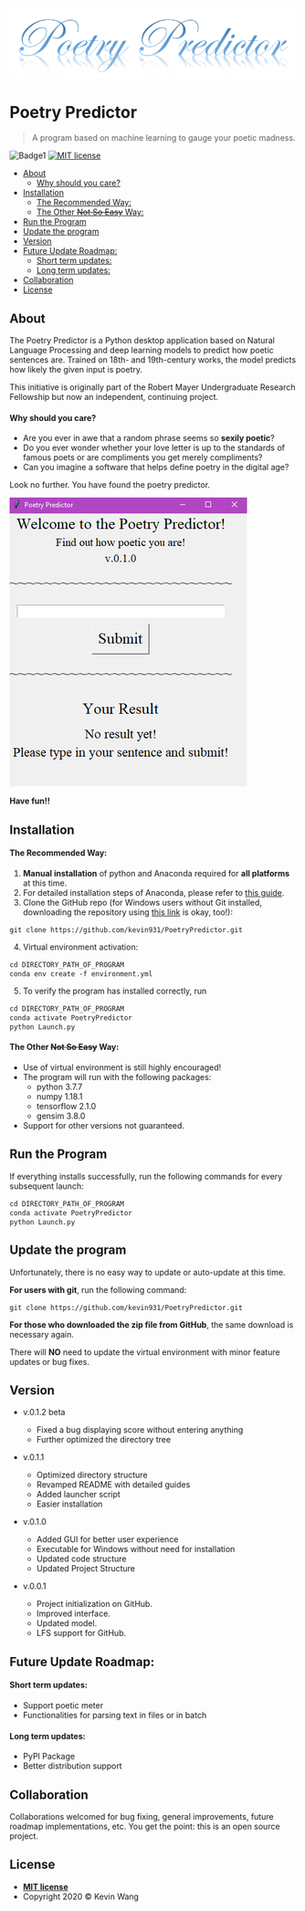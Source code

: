 ![Logo](/Docs/Logo.png)

# Poetry Predictor

> A program based on machine learning to gauge your poetic madness.

![Badge1](https://img.shields.io/badge/Version-0.1.1-success) [![MIT license](https://img.shields.io/badge/License-MIT-blue.svg)](/LICENSE.txt)

<!-- START doctoc generated TOC please keep comment here to allow auto update -->
<!-- DON'T EDIT THIS SECTION, INSTEAD RE-RUN doctoc TO UPDATE -->


- [About](#about)
    - [Why should you care?](#why-should-you-care)
- [Installation](#installation)
    - [The Recommended Way:](#the-recommended-way)
    - [The Other ~~Not So Easy~~ Way:](#the-other-not-so-easy-way)
- [Run the Program](#run-the-program)
- [Update the program](#update-the-program)
- [Version](#version)
- [Future Update Roadmap:](#future-update-roadmap)
    - [Short term updates:](#short-term-updates)
    - [Long term updates:](#long-term-updates)
- [Collaboration](#collaboration)
- [License](#license)

<!-- END doctoc generated TOC please keep comment here to allow auto update -->

## About

The Poetry Predictor is a Python desktop application based on Natural Language Processing and deep learning models to predict how poetic sentences are. Trained on 18th- and 19th-century works, the model predicts how likely the given input is poetry.

This initiative is originally part of the Robert Mayer Undergraduate Research Fellowship but now an independent, continuing project.

#### Why should you care?

- Are you ever in awe that a random phrase seems so **sexily poetic**?
- Do you ever wonder whether your love letter is up to the standards of famous poets or are compliments you get merely compliments?
- Can you imagine a software that helps define poetry in the digital age?

Look no further. You have found the poetry predictor.

![Screenshot of program](/Docs/screenshot.png)

**Have fun!!**

## Installation
#### The Recommended Way:
1. **Manual installation** of python and Anaconda required for **all platforms** at this time.
2. For detailed installation steps of Anaconda, please refer to [this guide](https://docs.anaconda.com/anaconda/install/).
3. Clone the GitHub repo (for Windows users without Git installed, downloading the repository using [this link](https://github.com/kevin931/PoetryPredictor/archive/master.zip) is okay, too!):
```shell
git clone https://github.com/kevin931/PoetryPredictor.git
```
4. Virtual environment activation:
```shell
cd DIRECTORY_PATH_OF_PROGRAM
conda env create -f environment.yml
```
5. To verify the program has installed correctly, run
```shell
cd DIRECTORY_PATH_OF_PROGRAM
conda activate PoetryPredictor
python Launch.py
```

#### The Other ~~Not So Easy~~ Way:
* Use of virtual environment is still highly encouraged!
* The program will run with the following packages:
  * python 3.7.7
  * numpy 1.18.1
  * tensorflow 2.1.0
  * gensim 3.8.0
* Support for other versions not guaranteed.

## Run the Program
If everything installs successfully, run the following commands for every subsequent launch:
```shell
cd DIRECTORY_PATH_OF_PROGRAM
conda activate PoetryPredictor
python Launch.py
```

## Update the program
Unfortunately, there is no easy way to update or auto-update at this time.

**For users with git**, run the following command:
```shell
git clone https://github.com/kevin931/PoetryPredictor.git
```

**For those who downloaded the zip file from GitHub**, the same download is necessary
again.

There will **NO** need to update the virtual environment with minor feature
updates or bug fixes.


## Version
* v.0.1.2 beta
  - Fixed a bug displaying score without entering anything
  - Further optimized the directory tree

* v.0.1.1
  - Optimized directory structure
  - Revamped README with detailed guides
  - Added launcher script
  - Easier installation

* v.0.1.0
  - Added GUI for better user experience
  - Executable for Windows without need for installation
  - Updated code structure
  - Updated Project Structure

* v.0.0.1
  - Project initialization on GitHub.
  - Improved interface.
  - Updated model.
  - LFS support for GitHub.

## Future Update Roadmap:
#### Short term updates:
- Support poetic meter
- Functionalities for parsing text in files or in batch

#### Long term updates:
- PyPI Package
- Better distribution support

## Collaboration
Collaborations welcomed for bug fixing, general improvements, future roadmap implementations, etc. You get the point: this is an open source project.

## License

- **[MIT license](/LICENSE.txt)**
- Copyright 2020 © Kevin Wang
